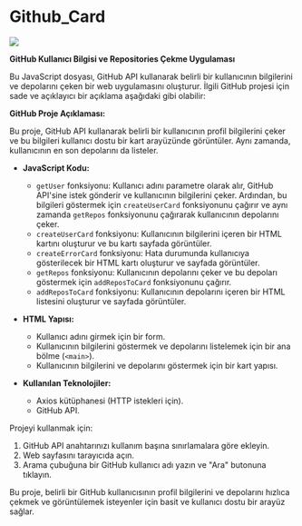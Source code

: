 # Github_Card

![](GİthubPr.gif)

**GitHub Kullanıcı Bilgisi ve Repositories Çekme Uygulaması**

Bu JavaScript dosyası, GitHub API kullanarak belirli bir kullanıcının bilgilerini ve depolarını çeken bir web uygulamasını oluşturur. İlgili GitHub projesi için sade ve açıklayıcı bir açıklama aşağıdaki gibi olabilir:

**GitHub Proje Açıklaması:**

Bu proje, GitHub API kullanarak belirli bir kullanıcının profil bilgilerini çeker ve bu bilgileri kullanıcı dostu bir kart arayüzünde görüntüler. Aynı zamanda, kullanıcının en son depolarını da listeler.

- **JavaScript Kodu:**
  - `getUser` fonksiyonu: Kullanıcı adını parametre olarak alır, GitHub API'sine istek gönderir ve kullanıcının bilgilerini çeker. Ardından, bu bilgileri göstermek için `createUserCard` fonksiyonunu çağırır ve aynı zamanda `getRepos` fonksiyonunu çağırarak kullanıcının depolarını çeker.
  - `createUserCard` fonksiyonu: Kullanıcının bilgilerini içeren bir HTML kartını oluşturur ve bu kartı sayfada görüntüler.
  - `createErrorCard` fonksiyonu: Hata durumunda kullanıcıya gösterilecek bir HTML kartı oluşturur ve sayfada görüntüler.
  - `getRepos` fonksiyonu: Kullanıcının depolarını çeker ve bu depoları göstermek için `addReposToCard` fonksiyonunu çağırır.
  - `addReposToCard` fonksiyonu: Kullanıcının depolarını içeren bir HTML listesini oluşturur ve sayfada görüntüler.

- **HTML Yapısı:**
  - Kullanıcı adını girmek için bir form.
  - Kullanıcının bilgilerini göstermek ve depolarını listelemek için bir ana bölme (`<main>`).
  - Kullanıcının bilgilerini ve depolarını göstermek için bir kart yapısı.

- **Kullanılan Teknolojiler:**
  - Axios kütüphanesi (HTTP istekleri için).
  - GitHub API.

Projeyi kullanmak için:
1. GitHub API anahtarınızı kullanım başına sınırlamalara göre ekleyin.
2. Web sayfasını tarayıcıda açın.
3. Arama çubuğuna bir GitHub kullanıcı adı yazın ve "Ara" butonuna tıklayın.

Bu proje, belirli bir GitHub kullanıcısının profil bilgilerini ve depolarını hızlıca çekmek ve görüntülemek isteyenler için basit ve kullanıcı dostu bir arayüz sağlar.

